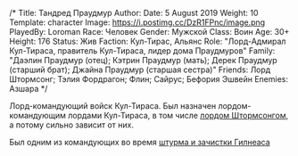 /*
Title: Тандред Праудмур
Author:
Date: 5 August 2019
Weight: 10
Template: character
Image: https://i.postimg.cc/DzR1FPnc/image.png
PlayedBy: Loroman
Race: Человек
Gender: Мужской
Class: Воин
Age: 30+
Height: 176
Status: Жив
Faction: Кул-Тирас, Альянс
Role: "Лорд-Адмирал Кул-Тираса, правитель Кул-Тираса, лидер дома Праудмуров"
Family: "Даэлин Праудмур (отец); Кэтрин Праудмур (мать); Дерек Праудмур (старший брат); Джайна Праудмур (старшая сестра)"
Friends: Лорд Штормсонг; Тэлия Фордрагон; Флин; Сайрус; Бефория Эшвейн
Enemies: Азшара
*/

Лорд-командующий войск Кул-Тираса. Был назначен лордом-командующим лордами Кул-Тираса, в том числе [лордом Штормсонгом](/wowrp/characters/lord-stormsong), а потому сильно зависит от них.

Был одним из командующих во время [штурма и зачистки Гилнеаса](/events/gilneas-assault)